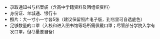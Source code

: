 

-  录取通知书与档案袋（含高中学籍资料及团组织资料）  
-  身份证、羊城通、银行卡  
-  照片：大一寸小一寸各5张（建议保留照片电子版，到店里可自选底色）  
-  足够数量的口罩（入校和进入图书馆等场所需佩戴口罩；尽管部分学院入学有发口罩，但尽量要自备）  